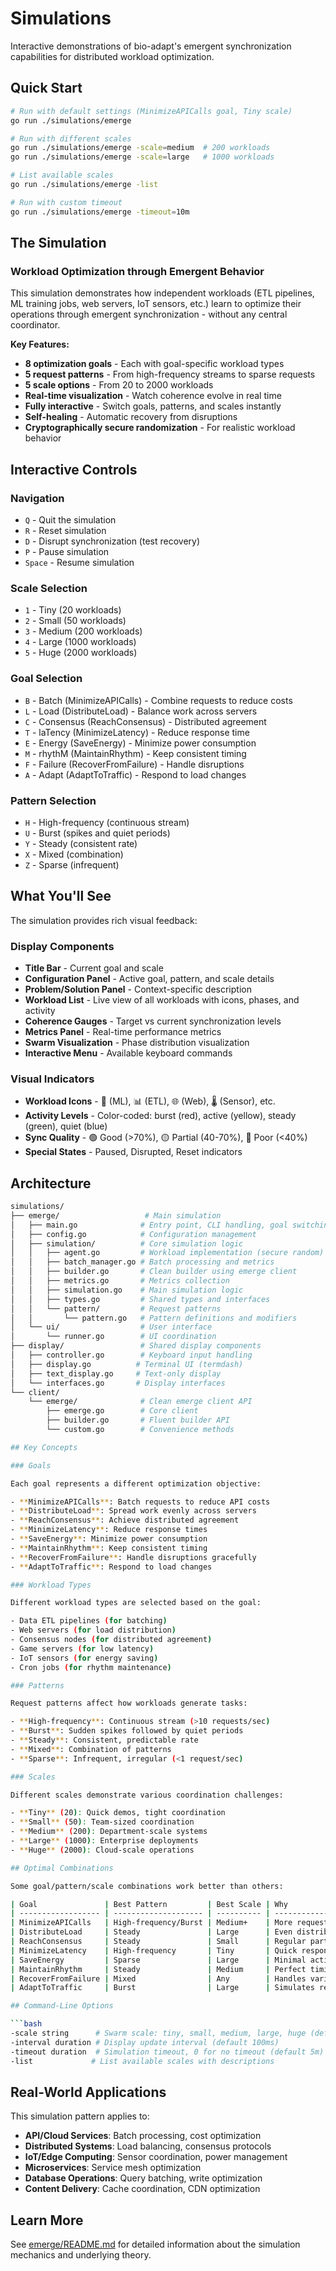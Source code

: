 # Simulations

Interactive demonstrations of bio-adapt's emergent synchronization capabilities for distributed workload optimization.

## Quick Start

```bash
# Run with default settings (MinimizeAPICalls goal, Tiny scale)
go run ./simulations/emerge

# Run with different scales
go run ./simulations/emerge -scale=medium  # 200 workloads
go run ./simulations/emerge -scale=large   # 1000 workloads

# List available scales
go run ./simulations/emerge -list

# Run with custom timeout
go run ./simulations/emerge -timeout=10m
```

## The Simulation

### Workload Optimization through Emergent Behavior

This simulation demonstrates how independent workloads (ETL pipelines, ML training jobs, web servers, IoT sensors, etc.) learn to optimize their operations through emergent synchronization - without any central coordinator.

**Key Features:**

- **8 optimization goals** - Each with goal-specific workload types
- **5 request patterns** - From high-frequency streams to sparse requests
- **5 scale options** - From 20 to 2000 workloads
- **Real-time visualization** - Watch coherence evolve in real time
- **Fully interactive** - Switch goals, patterns, and scales instantly
- **Self-healing** - Automatic recovery from disruptions
- **Cryptographically secure randomization** - For realistic workload behavior

## Interactive Controls

### Navigation

- `Q` - Quit the simulation
- `R` - Reset simulation
- `D` - Disrupt synchronization (test recovery)
- `P` - Pause simulation
- `Space` - Resume simulation

### Scale Selection

- `1` - Tiny (20 workloads)
- `2` - Small (50 workloads)
- `3` - Medium (200 workloads)
- `4` - Large (1000 workloads)
- `5` - Huge (2000 workloads)

### Goal Selection

- `B` - Batch (MinimizeAPICalls) - Combine requests to reduce costs
- `L` - Load (DistributeLoad) - Balance work across servers
- `C` - Consensus (ReachConsensus) - Distributed agreement
- `T` - laTency (MinimizeLatency) - Reduce response time
- `E` - Energy (SaveEnergy) - Minimize power consumption
- `M` - rhythM (MaintainRhythm) - Keep consistent timing
- `F` - Failure (RecoverFromFailure) - Handle disruptions
- `A` - Adapt (AdaptToTraffic) - Respond to load changes

### Pattern Selection

- `H` - High-frequency (continuous stream)
- `U` - Burst (spikes and quiet periods)
- `Y` - Steady (consistent rate)
- `X` - Mixed (combination)
- `Z` - Sparse (infrequent)

## What You'll See

The simulation provides rich visual feedback:

### Display Components

- **Title Bar** - Current goal and scale
- **Configuration Panel** - Active goal, pattern, and scale details
- **Problem/Solution Panel** - Context-specific description
- **Workload List** - Live view of all workloads with icons, phases, and activity
- **Coherence Gauges** - Target vs current synchronization levels
- **Metrics Panel** - Real-time performance metrics
- **Swarm Visualization** - Phase distribution visualization
- **Interactive Menu** - Available keyboard commands

### Visual Indicators

- **Workload Icons** - 🤖 (ML), 📊 (ETL), 🌐 (Web), 🌡️ (Sensor), etc.
- **Activity Levels** - Color-coded: burst (red), active (yellow), steady (green), quiet (blue)
- **Sync Quality** - 🟢 Good (>70%), 🟡 Partial (40-70%), 🔴 Poor (<40%)
- **Special States** - Paused, Disrupted, Reset indicators

## Architecture

````bash
simulations/
├── emerge/                   # Main simulation
│   ├── main.go              # Entry point, CLI handling, goal switching
│   ├── config.go            # Configuration management
│   ├── simulation/          # Core simulation logic
│   │   ├── agent.go         # Workload implementation (secure random)
│   │   ├── batch_manager.go # Batch processing and metrics
│   │   ├── builder.go       # Clean builder using emerge client
│   │   ├── metrics.go       # Metrics collection
│   │   ├── simulation.go    # Main simulation logic
│   │   ├── types.go         # Shared types and interfaces
│   │   └── pattern/         # Request patterns
│   │       └── pattern.go   # Pattern definitions and modifiers
│   └── ui/                  # User interface
│       └── runner.go        # UI coordination
├── display/                 # Shared display components
│   ├── controller.go        # Keyboard input handling
│   ├── display.go          # Terminal UI (termdash)
│   ├── text_display.go     # Text-only display
│   └── interfaces.go       # Display interfaces
└── client/
    └── emerge/              # Clean emerge client API
        ├── emerge.go        # Core client
        ├── builder.go       # Fluent builder API
        └── custom.go        # Convenience methods

## Key Concepts

### Goals

Each goal represents a different optimization objective:

- **MinimizeAPICalls**: Batch requests to reduce API costs
- **DistributeLoad**: Spread work evenly across servers
- **ReachConsensus**: Achieve distributed agreement
- **MinimizeLatency**: Reduce response times
- **SaveEnergy**: Minimize power consumption
- **MaintainRhythm**: Keep consistent timing
- **RecoverFromFailure**: Handle disruptions gracefully
- **AdaptToTraffic**: Respond to load changes

### Workload Types

Different workload types are selected based on the goal:

- Data ETL pipelines (for batching)
- Web servers (for load distribution)
- Consensus nodes (for distributed agreement)
- Game servers (for low latency)
- IoT sensors (for energy saving)
- Cron jobs (for rhythm maintenance)

### Patterns

Request patterns affect how workloads generate tasks:

- **High-frequency**: Continuous stream (>10 requests/sec)
- **Burst**: Sudden spikes followed by quiet periods
- **Steady**: Consistent, predictable rate
- **Mixed**: Combination of patterns
- **Sparse**: Infrequent, irregular (<1 request/sec)

### Scales

Different scales demonstrate various coordination challenges:

- **Tiny** (20): Quick demos, tight coordination
- **Small** (50): Team-sized coordination
- **Medium** (200): Department-scale systems
- **Large** (1000): Enterprise deployments
- **Huge** (2000): Cloud-scale operations

## Optimal Combinations

Some goal/pattern/scale combinations work better than others:

| Goal               | Best Pattern         | Best Scale | Why                          |
| ------------------ | -------------------- | ---------- | ---------------------------- |
| MinimizeAPICalls   | High-frequency/Burst | Medium+    | More requests to batch       |
| DistributeLoad     | Steady               | Large      | Even distribution at scale   |
| ReachConsensus     | Steady               | Small      | Regular participation        |
| MinimizeLatency    | High-frequency       | Tiny       | Quick response, low overhead |
| SaveEnergy         | Sparse               | Large      | Minimal activity             |
| MaintainRhythm     | Steady               | Medium     | Perfect timing               |
| RecoverFromFailure | Mixed                | Any        | Handles variability          |
| AdaptToTraffic     | Burst                | Large      | Simulates real surges        |

## Command-Line Options

```bash
-scale string      # Swarm scale: tiny, small, medium, large, huge (default "tiny")
-interval duration # Display update interval (default 100ms)
-timeout duration  # Simulation timeout, 0 for no timeout (default 5m)
-list             # List available scales with descriptions
````

## Real-World Applications

This simulation pattern applies to:

- **API/Cloud Services**: Batch processing, cost optimization
- **Distributed Systems**: Load balancing, consensus protocols
- **IoT/Edge Computing**: Sensor coordination, power management
- **Microservices**: Service mesh optimization
- **Database Operations**: Query batching, write optimization
- **Content Delivery**: Cache coordination, CDN optimization

## Learn More

See [emerge/README.md](emerge/README.md) for detailed information about the simulation mechanics and underlying theory.

